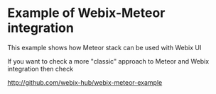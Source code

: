 Example of Webix-Meteor integration
===================================

This example shows how Meteor stack can be used with Webix UI

If you want to check a more "classic" approach to Meteor and Webix integration then check

http://github.com/webix-hub/webix-meteor-example

